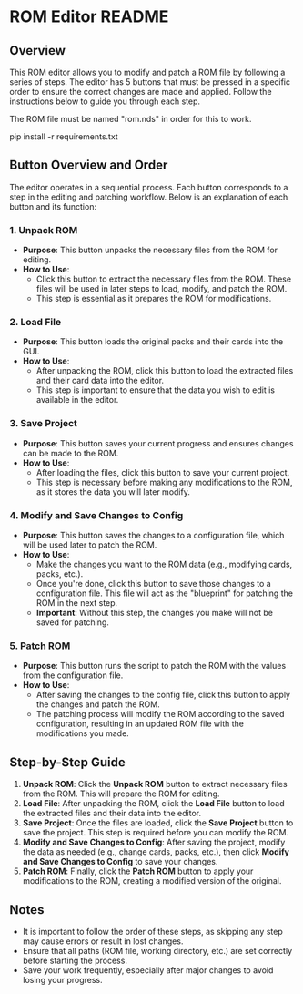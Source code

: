 # ROM Editor README

## Overview

This ROM editor allows you to modify and patch a ROM file by following a series of steps. The editor has 5 buttons that must be pressed in a specific order to ensure the correct changes are made and applied. Follow the instructions below to guide you through each step.

The ROM file must be named "rom.nds" in order for this to work.

pip install -r requirements.txt

## Button Overview and Order

The editor operates in a sequential process. Each button corresponds to a step in the editing and patching workflow. Below is an explanation of each button and its function:

### 1. **Unpack ROM**
   - **Purpose**: This button unpacks the necessary files from the ROM for editing.
   - **How to Use**: 
     - Click this button to extract the necessary files from the ROM. These files will be used in later steps to load, modify, and patch the ROM.
     - This step is essential as it prepares the ROM for modifications.

### 2. **Load File**
   - **Purpose**: This button loads the original packs and their cards into the GUI.
   - **How to Use**:
     - After unpacking the ROM, click this button to load the extracted files and their card data into the editor.
     - This step is important to ensure that the data you wish to edit is available in the editor.

### 3. **Save Project**
   - **Purpose**: This button saves your current progress and ensures changes can be made to the ROM.
   - **How to Use**:
     - After loading the files, click this button to save your current project.
     - This step is necessary before making any modifications to the ROM, as it stores the data you will later modify.

### 4. **Modify and Save Changes to Config**
   - **Purpose**: This button saves the changes to a configuration file, which will be used later to patch the ROM.
   - **How to Use**:
     - Make the changes you want to the ROM data (e.g., modifying cards, packs, etc.).
     - Once you're done, click this button to save those changes to a configuration file. This file will act as the "blueprint" for patching the ROM in the next step.
     - **Important**: Without this step, the changes you make will not be saved for patching.

### 5. **Patch ROM**
   - **Purpose**: This button runs the script to patch the ROM with the values from the configuration file.
   - **How to Use**:
     - After saving the changes to the config file, click this button to apply the changes and patch the ROM.
     - The patching process will modify the ROM according to the saved configuration, resulting in an updated ROM file with the modifications you made.

## Step-by-Step Guide

1. **Unpack ROM**: Click the **Unpack ROM** button to extract necessary files from the ROM. This will prepare the ROM for editing.
2. **Load File**: After unpacking the ROM, click the **Load File** button to load the extracted files and their data into the editor.
3. **Save Project**: Once the files are loaded, click the **Save Project** button to save the project. This step is required before you can modify the ROM.
4. **Modify and Save Changes to Config**: After saving the project, modify the data as needed (e.g., change cards, packs, etc.), then click **Modify and Save Changes to Config** to save your changes.
5. **Patch ROM**: Finally, click the **Patch ROM** button to apply your modifications to the ROM, creating a modified version of the original.

## Notes

- It is important to follow the order of these steps, as skipping any step may cause errors or result in lost changes.
- Ensure that all paths (ROM file, working directory, etc.) are set correctly before starting the process.
- Save your work frequently, especially after major changes to avoid losing your progress.

